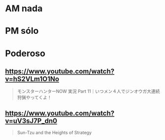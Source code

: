 # AM nada
# PM sólo
# Poderoso

## https://www.youtube.com/watch?v=hS2VLm1O1No

> モンスターハンターNOW 実況 Part 11｜いつメン４人でジンオウガ大連続狩猟やってくよ！ 

## https://www.youtube.com/watch?v=uV3sJ7P_dn0

> Sun-Tzu and the Heights of Strategy 
